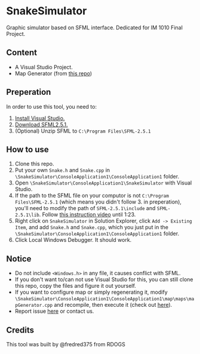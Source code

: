# SnakeSimulator
Graphic simulator based on SFML interface. Dedicated for IM 1010 Final Project.

## Content
- A Visual Studio Project.
- Map Generator (from [this repo](https://github.com/desk2000/IMshare))

## Preperation
In order to use this tool, you need to:
1. [Install Visual Studio.](https://visualstudio.microsoft.com/zh-hant/vs/)
2. [Download SFML2.5.1.](https://www.sfml-dev.org/download/sfml/2.5.1/)
3. (Optional) Unzip SFML to `C:\Program Files\SFML-2.5.1`

## How to use
1. Clone this repo.
2. Put your own `Snake.h` and `Snake.cpp` in `\SnakeSimulator\ConsoleApplication1\ConsoleApplication1` folder.
3. Open `\SnakeSimulator\ConsoleApplication1\SnakeSimulator` with Visual Studio.
4. If the path to the SFML file on your computor is not `C:\Program Files\SFML-2.5.1` (which means you didn't follow 3. in preperation), you'll need to modify the path of `SFML-2.5.1\include` and `SFML-2.5.1\lib`. Follow [this instruction video](https://www.youtube.com/watch?v=YfMQyOw1zik&t=201s) until 1:23. 
5. Right click on `SnakeSimulator` in Solution Explorer, click `Add -> Existing Item`, and add `Snake.h` and `Snake.cpp`, which you just put in the `\SnakeSimulator\ConsoleApplication1\ConsoleApplication1` folder.
6. Click Local Windows Debugger. It should work.

## Notice
- Do not include `<Windows.h>` in any file, it causes conflict with SFML.
- If you don't want to/can not use Visual Studio for this, you can still clone this repo, copy the files and figure it out yourself.
- If you want to configure map or simply regenerating it, modify `\SnakeSimulator\ConsoleApplication1\ConsoleApplication1\map\maps\mapGenerator.cpp` and recompile, then execute it (check out [here](https://github.com/desk2000/IMshare)).
- Report issue [here](https://github.com/desk2000/SnakeSimulator/issues) or contact us.

## Credits
This tool was built by @fredred375 from RDOGS 
